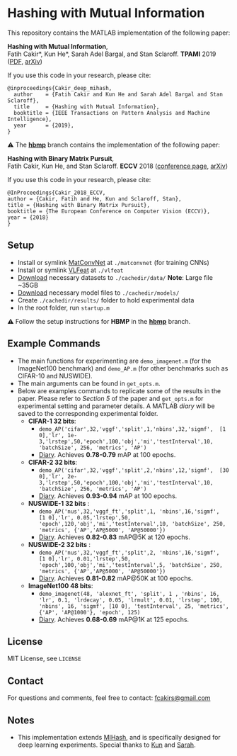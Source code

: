 # Hashing with Mutual Information
This repository contains the MATLAB implementation of the following paper:

**Hashing with Mutual Information**,  
Fatih Cakir*, Kun He*, Sarah Adel Bargal, and Stan Sclaroff.
**TPAMI** 2019 ([PDF](https://ieeexplore.ieee.org/document/8705282), [arXiv](https://arxiv.org/abs/1803.00974))

If you use this code in your research, please cite:
```
@inproceedings{Cakir_deep_mihash,
  author    = {Fatih Cakir and Kun He and Sarah Adel Bargal and Stan Sclaroff},
  title     = {Hashing with Mutual Information},
  booktitle = {IEEE Transactions on Pattern Analysis and Machine Intelligence},
  year      = {2019},
}
```

:warning: The **[hbmp](https://github.com/fcakir/deep-mihash/tree/hbmp)** branch contains the implementation of the following paper:

**Hashing with Binary Matrix Pursuit**,  
Fatih Cakir, Kun He, and Stan Sclaroff.
**ECCV** 2018 ([conference page](http://openaccess.thecvf.com/content_ECCV_2018/html/Fatih_Cakir_Hashing_with_Binary_ECCV_2018_paper.html), [arXiv](https://arxiv.org/abs/1808.01990))

If you use this code in your research, please cite:
```
@InProceedings{Cakir_2018_ECCV,
author = {Cakir, Fatih and He, Kun and Sclaroff, Stan},
title = {Hashing with Binary Matrix Pursuit},
booktitle = {The European Conference on Computer Vision (ECCV)},
year = {2018}
}
```

## Setup
* Install or symlink [MatConvNet](http://www.vlfeat.org/matconvnet/) at `./matconvnet` (for training CNNs)
* Install or symlink [VLFeat](http://www.vlfeat.org/)  at `./vlfeat`
* [Download](https://www.dropbox.com/s/7ovbuheetguinj3/data.tar.gz?dl=0) necessary datasets to `./cachedir/data/` **Note**: Large file ~35GB
* [Download](https://www.dropbox.com/s/n2nxibo0ckdo6hp/models.tar.gz?dl=0) necessary model files to `./cachedir/models/`
* Create `./cachedir/results/` folder to hold experimental data
* In the root folder, run `startup.m`

:warning: Follow the setup instructions for **HBMP** in the **[hbmp](https://github.com/fcakir/deep-mihash/tree/hbmp)** branch.

## Example Commands
* The main functions for experimenting are `demo_imagenet.m` (for the ImageNet100 benchmark) and `demo_AP.m` (for other benchmarks such as CIFAR-10 and NUSWIDE). 
* The main arguments can be found in `get_opts.m`. 
* Below are examples commands to replicate some of the results in the paper. Please refer to *Section 5* of the paper and `get_opts.m` for experimental setting and parameter details.  A MATLAB *diary* will be saved to the corresponding experimental folder. 
    * **CIFAR-1 32 bits**: 
		* `demo_AP('cifar',32,'vggf','split',1,'nbins',32,'sigmf', 
    [1 0],'lr', 1e-3,'lrstep',50,'epoch',100,'obj','mi','testInterval',10, 'batchSize', 256, 'metrics', 'AP')`
        * [Diary](https://www.dropbox.com/s/v3wzo1qwmgcq3uv/diary_003.txt?dl=0). Achieves **0.78-0.79** mAP at 100 epochs. 
    * **CIFAR-2 32 bits**: 
 		* `demo_AP('cifar',32,'vggf','split',2,'nbins',12,'sigmf', 
    [30 0],'lr', 2e-3,'lrstep',50,'epoch',100,'obj','mi','testInterval',10, 'batchSize', 256, 'metrics', 'AP')`
        * [Diary](https://www.dropbox.com/s/s7ga1wtq6n2qkyh/diary_001.txt?dl=0). Achieves **0.93-0.94** mAP at 100 epochs.
    * **NUSWIDE-1 32 bits** : 
		* `demo_AP('nus',32,'vggf_ft','split',1, 'nbins',16,'sigmf', 
    [1 0],'lr', 0.05,'lrstep',50, 'epoch',120,'obj','mi','testInterval',10, 'batchSize', 250, 'metrics', {'AP','AP@5000', 'AP@50000'})`
        * [Diary](https://www.dropbox.com/s/gte6e5ikk5jpb5j/nus-1-diary.txt?dl=0). Achieves **0.82-0.83** mAP@5K at 120 epochs. 
    * **NUSWIDE-2 32 bits** : 
		* `demo_AP('nus',32,'vggf_ft','split',2, 'nbins',16,'sigmf', 
    [1 0],'lr', 0.01,'lrstep',50, 'epoch',100,'obj','mi','testInterval',5, 'batchSize', 250, 'metrics', {'AP','AP@5000', 'AP@50000'})`
        * [Diary](https://www.dropbox.com/s/wgwx1n8swwme38g/nus-2-diary.txt?dl=0). Achieves **0.81-0.82** mAP@50K at 100 epochs. 
    * **ImageNet100 48 bits**: 
		*  `demo_imagenet(48, 'alexnet_ft', 'split', 1 , 'nbins', 16, 'lr', 0.1, 'lrdecay', 0.05, 'lrmult', 0.01, 'lrstep', 100, 'nbins', 16, 'sigmf', [10 0], 'testInterval', 25, 'metrics', {'AP', 'AP@1000'}, 'epoch', 125)`
        * [Diary](https://www.dropbox.com/s/34xb6wea3a7jsas/imagenet100-diary.txt?dl=0). Achieves **0.68-0.69** mAP@1K at 125 epochs. 

## License
MIT License, see `LICENSE`

## Contact
For questions and comments, feel free to contact: fcakirs@gmail.com

## Notes
- This implementation extends [MIHash](http://github.com/fcakir/mihash), and is specifically designed for deep learning experiments. Special thanks to [Kun](http://github.com/kunhe) and [Sarah](https://github.com/sbargal).
